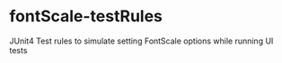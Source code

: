 # fontScale-testRules
JUnit4 Test rules to simulate setting FontScale options while running UI tests
